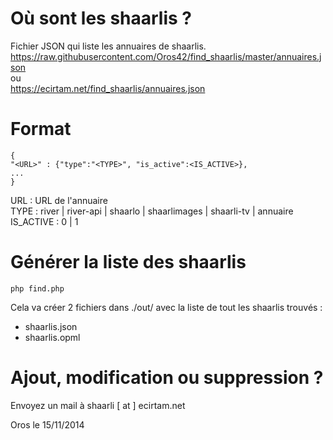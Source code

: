Où sont les shaarlis ?
======================
  
Fichier JSON qui liste les annuaires de shaarlis.  
https://raw.githubusercontent.com/Oros42/find_shaarlis/master/annuaires.json  
ou  
https://ecirtam.net/find_shaarlis/annuaires.json  
  
Format
======
```
{
"<URL>" : {"type":"<TYPE>", "is_active":<IS_ACTIVE>},
...
}
```
URL : URL de l'annuaire  
TYPE : river | river-api | shaarlo | shaarlimages | shaarli-tv | annuaire  
IS_ACTIVE : 0 | 1  
  
Générer la liste des shaarlis
=============================
```
php find.php
```
Cela va créer 2 fichiers dans ./out/ avec la liste de tout les shaarlis trouvés :  
- shaarlis.json  
- shaarlis.opml  
  
Ajout, modification ou suppression ?
====================================

Envoyez un mail à shaarli [ at ] ecirtam.net  
  
  
Oros le 15/11/2014
